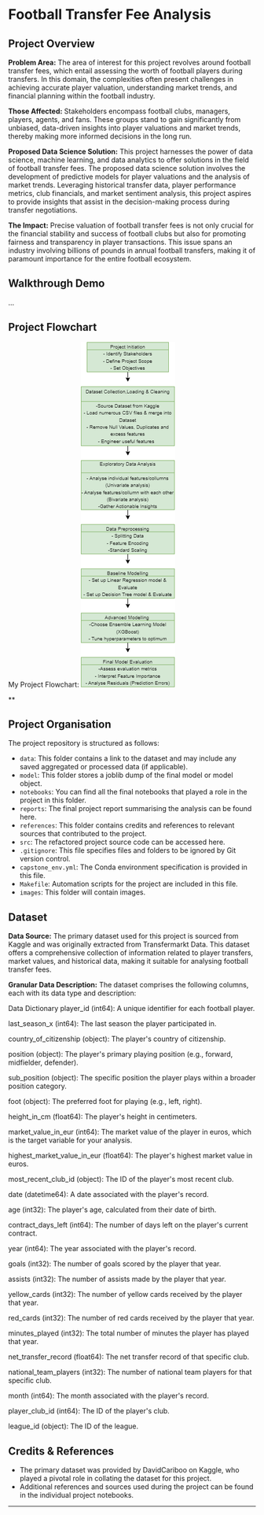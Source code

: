 # Football Transfer Fee Analysis

## Project Overview

**Problem Area:**
The area of interest for this project revolves around football transfer fees, which entail assessing the worth of football players during transfers. In this domain, the complexities often present challenges in achieving accurate player valuation, understanding market trends, and financial planning within the football industry.

**Those Affected:**
Stakeholders encompass football clubs, managers, players, agents, and fans. These groups stand to gain significantly from unbiased, data-driven insights into player valuations and market trends, thereby making more informed decisions in the long run.

**Proposed Data Science Solution:**
This project harnesses the power of data science, machine learning, and data analytics to offer solutions in the field of football transfer fees. The proposed data science solution involves the development of predictive models for player valuations and the analysis of market trends. Leveraging historical transfer data, player performance metrics, club financials, and market sentiment analysis, this project aspires to provide insights that assist in the decision-making process during transfer negotiations.

**The Impact:**
Precise valuation of football transfer fees is not only crucial for the financial stability and success of football clubs but also for promoting fairness and transparency in player transactions. This issue spans an industry involving billions of pounds in annual football transfers, making it of paramount importance for the entire football ecosystem.

## Walkthrough Demo

...

## Project Flowchart

My Project Flowchart: 
![Flowchart](images/flowchart.png)


**
## Project Organisation

The project repository is structured as follows:

- `data`: This folder contains a link to the dataset and may include any saved aggregated or processed data (if applicable).
- `model`: This folder stores a joblib dump of the final model or model object.
- `notebooks`: You can find all the final notebooks that played a role in the project in this folder.
- `reports`: The final project report summarising the analysis can be found here.
- `references`: This folder contains credits and references to relevant sources that contributed to the project.
- `src`: The refactored project source code can be accessed here.
- `.gitignore`: This file specifies files and folders to be ignored by Git version control.
- `capstone_env.yml`: The Conda environment specification is provided in this file.
- `Makefile`: Automation scripts for the project are included in this file.
- `images`: This folder will contain images.

## Dataset

**Data Source:**
The primary dataset used for this project is sourced from Kaggle and was originally extracted from Transfermarkt Data. This dataset offers a comprehensive collection of information related to player transfers, market values, and historical data, making it suitable for analysing football transfer fees.

**Granular Data Description:**
The dataset comprises the following columns, each with its data type and description:

Data Dictionary
player_id (int64): A unique identifier for each football player.

last_season_x (int64): The last season the player participated in.

country_of_citizenship (object): The player's country of citizenship.

position (object): The player's primary playing position (e.g., forward, midfielder, defender).

sub_position (object): The specific position the player plays within a broader position category.

foot (object): The preferred foot for playing (e.g., left, right).

height_in_cm (float64): The player's height in centimeters.

market_value_in_eur (int64): The market value of the player in euros, which is the target variable for your analysis.

highest_market_value_in_eur (float64): The player's highest market value in euros.

most_recent_club_id (object): The ID of the player's most recent club.

date (datetime64): A date associated with the player's record.

age (int32): The player's age, calculated from their date of birth.

contract_days_left (int64): The number of days left on the player's current contract.

year (int64): The year associated with the player's record.

goals (int32): The number of goals scored by the player that year.

assists (int32): The number of assists made by the player that year.

yellow_cards (int32): The number of yellow cards received by the player that year.

red_cards (int32): The number of red cards received by the player that year.

minutes_played (int32): The total number of minutes the player has played that year.

net_transfer_record (float64): The net transfer record of that specific club.

national_team_players (int32): The number of national team players for that specific club.

month (int64): The month associated with the player's record.

player_club_id (int64): The ID of the player's club.

league_id (object): The ID of the league.

## Credits & References

- The primary dataset was provided by DavidCariboo on Kaggle, who played a pivotal role in collating the dataset for this project.
- Additional references and sources used during the project can be found in the individual project notebooks.

--------
